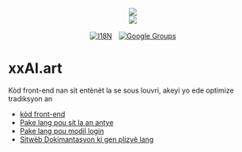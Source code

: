<p align="center"><a href="https://xxai.art"><img src="https://cdn.jsdelivr.net/gh/xxai-art/doc/logo.svg"/></a><br/><a href="https://xxai.art"><img src="https://cdn.jsdelivr.net/gh/xxai-art/doc/xxai.svg"/></a></p><p align="center"><a href="https://github.com/xxai-art/doc#readme"><img alt="I18N" src="https://cdn.jsdelivr.net/gh/wactax/img/t.svg"/></a>　<a href="https://groups.google.com/u/0/g/xxai-art"><img alt="Google Groups" src="https://cdn.jsdelivr.net/gh/wactax/img/g-groups.svg"/></a></p>

# xxAI.art

Kòd front-end nan sit entènèt la se sous louvri, akeyi yo ede optimize tradiksyon an

* [kòd front-end](https://github.com/xxai-art/web)
* [Pake lang pou sit la an antye](https://github.com/xxai-art/web/tree/main/i18n)
* [Pake lang pou modil login](https://github.com/wacpkg/user/tree/main/ui.i18n)
* [Sitwèb Dokimantasyon ki gen plizyè lang](https://github.com/xxai-doc)
